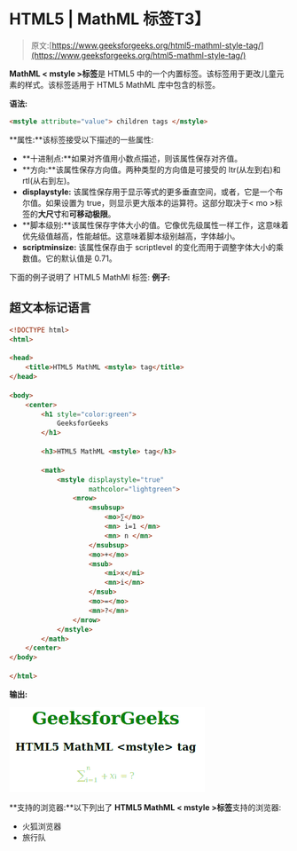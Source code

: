 # HTML5 | MathML <mstyle>标签</mstyle>T3】

> 原文:[https://www.geeksforgeeks.org/html5-mathml-style-tag/](https://www.geeksforgeeks.org/html5-mathml-style-tag/)

**MathML < mstyle >标签**是 HTML5 中的一个内置标签。该标签用于更改儿童元素的样式。该标签适用于 HTML5 MathML 库中包含的标签。

**语法:**

```html
<mstyle attribute="value"> children tags </mstyle>
```

**属性:**该标签接受以下描述的一些属性:

*   **十进制点:**如果对齐值用小数点描述，则该属性保存对齐值。
*   **方向:**该属性保存方向值。两种类型的方向值是可接受的 ltr(从左到右)和 rtl(从右到左)。
*   **displaystyle:** 该属性保存用于显示等式的更多垂直空间，或者，它是一个布尔值。如果设置为 true，则显示更大版本的运算符。这部分取决于< mo >标签的**大尺寸**和**可移动极限**。
*   **脚本级别:**该属性保存字体大小的值。它像优先级属性一样工作，这意味着优先级值越高，性能越低。这意味着脚本级别越高，字体越小。
*   **scriptminsize:** 该属性保存由于 scriptlevel 的变化而用于调整字体大小的乘数值。它的默认值是 0.71。

下面的例子说明了 HTML5 MathMl <mstyle>标签:
**例子:**</mstyle>

## 超文本标记语言

```html
<!DOCTYPE html>
<html>

<head>
    <title>HTML5 MathML <mstyle> tag</title>
</head>

<body>
    <center>
        <h1 style="color:green">
            GeeksforGeeks
        </h1>

        <h3>HTML5 MathML <mstyle> tag</h3>

        <math>
            <mstyle displaystyle="true"
                    mathcolor="lightgreen">
                <mrow>
                    <msubsup>
                        <mo>∑</mo>
                        <mn> i=1 </mn>
                        <mn> n </mn>
                    </msubsup>
                    <mo>+</mo>
                    <msub>
                        <mi>x</mi>
                        <mn>i</mn>
                    </msub>
                    <mo>=</mo>
                    <mn>?</mn>
                </mrow>
            </mstyle>
        </math>
    </center>
</body>

</html>
```

**输出:**

![](img/abc1d19b7bb0612f2a17df393da115fd.png)

**支持的浏览器:**以下列出了 **HTML5 MathML < mstyle >标签**支持的浏览器:

*   火狐浏览器
*   旅行队
